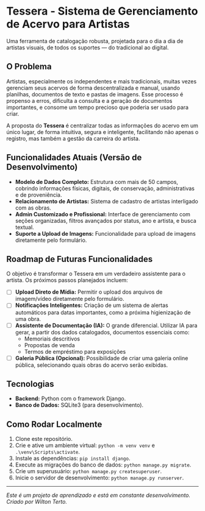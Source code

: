 # Tessera - Sistema de Gerenciamento de Acervo para Artistas

Uma ferramenta de catalogação robusta, projetada para o dia a dia de artistas visuais, de todos os suportes — do tradicional ao digital.

## O Problema

Artistas, especialmente os independentes e mais tradicionais, muitas vezes gerenciam seus acervos de forma descentralizada e manual, usando planilhas, documentos de texto e pastas de imagens. Esse processo é propenso a erros, dificulta a consulta e a geração de documentos importantes, e consome um tempo precioso que poderia ser usado para criar.

A proposta do **Tessera** é centralizar todas as informações do acervo em um único lugar, de forma intuitiva, segura e inteligente, facilitando não apenas o registro, mas também a gestão da carreira do artista.

## Funcionalidades Atuais (Versão de Desenvolvimento)

* **Modelo de Dados Completo:** Estrutura com mais de 50 campos, cobrindo informações físicas, digitais, de conservação, administrativas e de proveniência.
* **Relacionamento de Artistas:** Sistema de cadastro de artistas interligado com as obras.
* **Admin Customizado e Profissional:** Interface de gerenciamento com seções organizadas, filtros avançados por status, ano e artista, e busca textual.
* **Suporte a Upload de Imagens:** Funcionalidade para upload de imagens diretamente pelo formulário.

## Roadmap de Futuras Funcionalidades

O objetivo é transformar o Tessera em um verdadeiro assistente para o artista. Os próximos passos planejados incluem:

-   [ ] **Upload Direto de Mídia:** Permitir o upload dos arquivos de imagem/vídeo diretamente pelo formulário.
-   [ ] **Notificações Inteligentes:** Criação de um sistema de alertas automáticos para datas importantes, como a próxima higienização de uma obra.
-   [ ] **Assistente de Documentação (IA):** O grande diferencial. Utilizar IA para gerar, a partir dos dados catalogados, documentos essenciais como:
    -   Memoriais descritivos
    -   Propostas de venda
    -   Termos de empréstimo para exposições
-   [ ] **Galeria Pública (Opcional):** Possibilidade de criar uma galeria online pública, selecionando quais obras do acervo serão exibidas.

## Tecnologias

* **Backend:** Python com o framework Django.
* **Banco de Dados:** SQLite3 (para desenvolvimento).

## Como Rodar Localmente

1.  Clone este repositório.
2.  Crie e ative um ambiente virtual: `python -m venv venv` e `.\venv\Scripts\activate`.
3.  Instale as dependências: `pip install django`.
4.  Execute as migrações do banco de dados: `python manage.py migrate`.
5.  Crie um superusuário: `python manage.py createsuperuser`.
6.  Inicie o servidor de desenvolvimento: `python manage.py runserver`.

---
_Este é um projeto de aprendizado e está em constante desenvolvimento. Criado por Wilton Terto._
